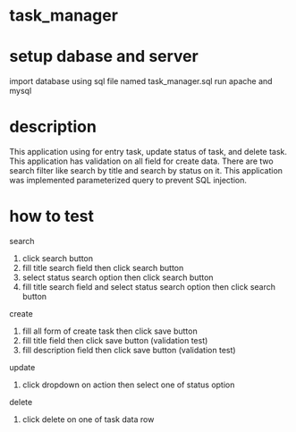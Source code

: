 # task_manager
# setup dabase and server
import database using sql file named task_manager.sql
run apache and mysql

# description
This application using for entry task, update status of task, and delete task. 
This application has validation on all field for create data. 
There are two search filter like search by title and search by status on it. This application was implemented parameterized query to prevent SQL injection.

# how to test
search 
1. click search button
2. fill title search field then click search button
3. select status search option then click search button
4. fill title search field and select status search option then click search button

create
1. fill all form of create task then click save button 
2. fill title field then click save button (validation test)
3. fill description field then click save button (validation test)

update
1. click dropdown on action then select one of status option

delete
1. click delete on one of task data row

